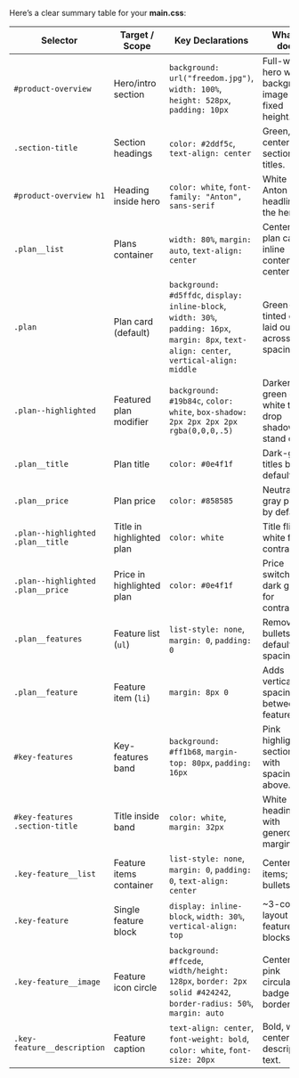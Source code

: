 Here’s a clear summary table for your **main.css**:

| Selector                          | Target / Scope            | Key Declarations                                                                                                                             | What it does                                             |
| --------------------------------- | ------------------------- | -------------------------------------------------------------------------------------------------------------------------------------------- | -------------------------------------------------------- |
| `#product-overview`               | Hero/intro section        | `background: url("freedom.jpg")`, `width: 100%`, `height: 528px`, `padding: 10px`                                                            | Full-width hero with background image and fixed height.  |
| `.section-title`                  | Section headings          | `color: #2ddf5c`, `text-align: center`                                                                                                       | Green, centered section titles.                          |
| `#product-overview h1`            | Heading inside hero       | `color: white`, `font-family: "Anton", sans-serif`                                                                                           | White Anton headline on the hero.                        |
| `.plan__list`                     | Plans container           | `width: 80%`, `margin: auto`, `text-align: center`                                                                                           | Centers plan cards; inline content is centered.          |
| `.plan`                           | Plan card (default)       | `background: #d5ffdc`, `display: inline-block`, `width: 30%`, `padding: 16px`, `margin: 8px`, `text-align: center`, `vertical-align: middle` | Green-tinted cards laid out \~3 across with spacing.     |
| `.plan--highlighted`              | Featured plan modifier    | `background: #19b84c`, `color: white`, `box-shadow: 2px 2px 2px 2px rgba(0,0,0,.5)`                                                          | Darker green card, white text, drop shadow to stand out. |
| `.plan__title`                    | Plan title                | `color: #0e4f1f`                                                                                                                             | Dark-green titles by default.                            |
| `.plan__price`                    | Plan price                | `color: #858585`                                                                                                                             | Neutral gray price by default.                           |
| `.plan--highlighted .plan__title` | Title in highlighted plan | `color: white`                                                                                                                               | Title flips to white for contrast.                       |
| `.plan--highlighted .plan__price` | Price in highlighted plan | `color: #0e4f1f`                                                                                                                             | Price switches to dark green for contrast.               |
| `.plan__features`                 | Feature list (`ul`)       | `list-style: none`, `margin: 0`, `padding: 0`                                                                                                | Removes bullets and default spacing.                     |
| `.plan__feature`                  | Feature item (`li`)       | `margin: 8px 0`                                                                                                                              | Adds vertical spacing between features.                  |
| `#key-features`                   | Key-features band         | `background: #ff1b68`, `margin-top: 80px`, `padding: 16px`                                                                                   | Pink highlight section with spacing above.               |
| `#key-features .section-title`    | Title inside band         | `color: white`, `margin: 32px`                                                                                                               | White heading with generous margin.                      |
| `.key-feature__list`              | Feature items container   | `list-style: none`, `margin: 0`, `padding: 0`, `text-align: center`                                                                          | Centers items; no bullets.                               |
| `.key-feature`                    | Single feature block      | `display: inline-block`, `width: 30%`, `vertical-align: top`                                                                                 | \~3-column layout of feature blocks.                     |
| `.key-feature__image`             | Feature icon circle       | `background: #ffcede`, `width/height: 128px`, `border: 2px solid #424242`, `border-radius: 50%`, `margin: auto`                              | Centered pink circular badge with border.                |
| `.key-feature__description`       | Feature caption           | `text-align: center`, `font-weight: bold`, `color: white`, `font-size: 20px`                                                                 | Bold, white, centered description text.                  |
